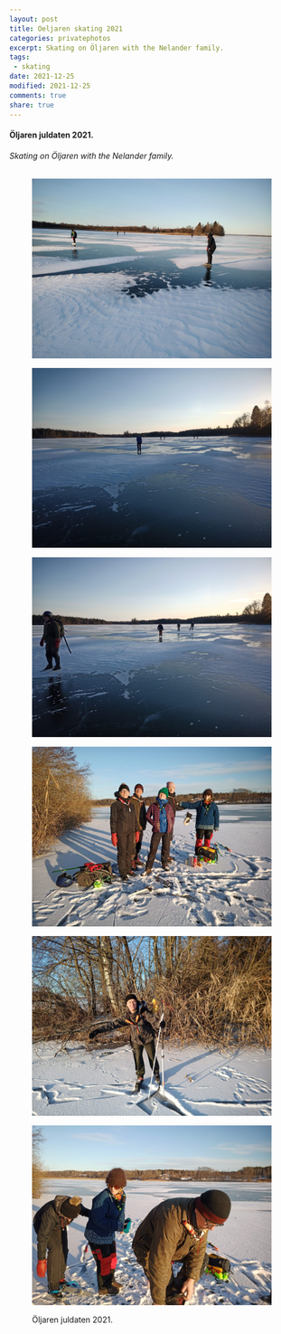 ```yaml
---
layout: post
title: Oeljaren skating 2021
categories: privatephotos
excerpt: Skating on Öljaren with the Nelander family.
tags:
 - skating
date: 2021-12-25
modified: 2021-12-25
comments: true
share: true
---
```



#### Öljaren juldaten 2021.

###### Skating on Öljaren with the Nelander family.

<figure class='half'>

<a href="../../photos/se_20211225_skridskor-nelander/se_20211225_skridskor-nelander_m_IMG_20211225_122925_252.jpg"><img src="../../photos/se_20211225_skridskor-nelander/se_20211225_skridskor-nelander_m_IMG_20211225_122925_252.jpg" alt="image"></a>

<a href="../../photos/se_20211225_skridskor-nelander/se_20211225_skridskor-nelander_m_IMG_20211225_123230_731.jpg"><img src="../../photos/se_20211225_skridskor-nelander/se_20211225_skridskor-nelander_m_IMG_20211225_123230_731.jpg" alt="image"></a>

<a href="../../photos/se_20211225_skridskor-nelander/se_20211225_skridskor-nelander_m_IMG_20211225_123258_624.jpg"><img src="../../photos/se_20211225_skridskor-nelander/se_20211225_skridskor-nelander_m_IMG_20211225_123258_624.jpg" alt="image"></a>

<a href="../../photos/se_20211225_skridskor-nelander/se_20211225_skridskor-nelander_m_IMG_20211225_125550_106.jpg"><img src="../../photos/se_20211225_skridskor-nelander/se_20211225_skridskor-nelander_m_IMG_20211225_125550_106.jpg" alt="image"></a>

<a href="../../photos/se_20211225_skridskor-nelander/se_20211225_skridskor-nelander_m_IMG_20211225_125618_271.jpg"><img src="../../photos/se_20211225_skridskor-nelander/se_20211225_skridskor-nelander_m_IMG_20211225_125618_271.jpg" alt="image"></a>

<a href="../../photos/se_20211225_skridskor-nelander/se_20211225_skridskor-nelander_m_IMG_20211225_130537_373.jpg"><img src="../../photos/se_20211225_skridskor-nelander/se_20211225_skridskor-nelander_m_IMG_20211225_130537_373.jpg" alt="image"></a>

<figcaption>Öljaren juldaten 2021.</figcaption>

</figure>
